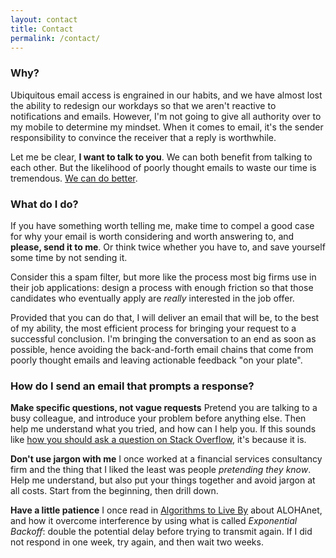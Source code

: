 ```yaml
---
layout: contact
title: Contact
permalink: /contact/
---
```


### Why?
Ubiquitous email access is engrained in our habits, and we have almost lost the ability to redesign our workdays so that we aren't reactive to notifications and emails. However, I'm not going to give all authority over to my mobile to determine my mindset. When it comes to email, it's the sender responsibility to convince the receiver that a reply is worthwhile.

Let me be clear, __I want to talk to you__. We can both benefit from talking to each other. But the likelihood of poorly thought emails to waste our time is tremendous. [We can do better](/2018/08/deep-work).

### What do I do?

If you have something worth telling me, make time to compel a good case for why your email is worth considering and worth answering to, and __please, send it to me__. Or think twice whether you have to, and save yourself some time by not sending it.

Consider this a spam filter, but more like the process most big firms use in their job applications: design a process with enough friction so that those candidates who eventually apply are *really* interested in the job offer.

Provided that you can do that, I will deliver an email that will be, to the best of my ability, the most efficient process for bringing your request to a successful conclusion. I'm bringing the conversation to an end as soon as possible, hence avoiding the back-and-forth email chains that come from poorly thought emails and leaving actionable feedback "on your plate".

### How do I send an email that prompts a response?

__Make specific questions, not vague requests__ Pretend you are talking to a busy colleague, and introduce your problem before anything else. Then help me understand what you tried, and how can I help you. If this sounds like [how you should ask a question on Stack Overflow](https://stackoverflow.com/help/how-to-ask), it's because it is.

__Don't use jargon with me__ I once worked at a financial services consultancy firm and the thing that I liked the least was people _pretending they know_. Help me understand, but also put your things together and avoid jargon at all costs. Start from the beginning, then drill down.

__Have a little patience__ I once read in [Algorithms to Live By](https://www.amazon.com/Algorithms-Live-Computer-Science-Decisions/dp/1627790365) about ALOHAnet, and how it overcome interference by using what is called _Exponential Backoff_: double the potential delay before trying to transmit again. If I did not respond in one week, try again, and then wait two weeks.
